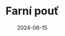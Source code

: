 ---
title: "Farní pouť"
type: event
date: 2024-06-15
day: 17
month: čer
show: "Detaily poutě budou upřesněny"
titimg: ""
---